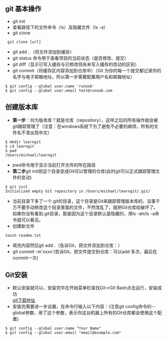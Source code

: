 
## git 基本操作
* git init
* 查看路径下的文件命令（ls）及隐藏文件（ls -a）
* git clone
```
 git clone [url]
 ```
 * git add . （将文件添加到缓存）
 * git status 命令用于查看项目的当前状态（是否修改、提交）
 * git diff（显示已写入缓存与已修改但尚未写入缓存的改动的区别）
 * git commit（将缓存区内容添加到仓库中）（Git 为你的每一个提交都记录你的名字与电子邮箱地址，所以第一步需要配置用户名和邮箱地址）
 ```
 $ git config --global user.name 'runoob'
$ git config --global user.email test@runoob.com
```



## 创建版本库
* **第一步**：何为版本库？就是仓库（repository），这样之后的所有操作就会被git跟踪管理了（注意：在windows系统下为了避免不必要的麻烦，所有的文件名不准出现中文）
```
$ mkdir learngit
$ cd learngit
$ pwd
/Users/michael/learngit
```
* pwd命令用于显示当前打开文件的所在路径
* **第二步**git init把这个目录变成Git可以管理的仓库(此时git可以正式跟踪管理文件的变动)
```
$ git init
Initialized empty Git repository in /Users/michael/learngit/.git/
```
* 当前目录下多了一个.git的目录，这个目录是Git来跟踪管理版本库的，没事千万不要手动修改这个目录里面的文件，不然改乱了，就把Git仓库给破坏了。
如果你没有看到.git目录，那是因为这个目录默认是隐藏的，用ls -ah/ls -a命令就可以看见。
* 创建新文件
```
touch readme.txt
```
* 填充内容然后git add .（告诉Git，把文件添加到仓库：）
* git commit -m'xxxx'(告诉Git，把文件提交到仓库：可以add 多次，最后在commit一次)



## Git安装
* 默认安装就可以，安装完毕在开始菜单栏查找Git->Git Bash点击运行，安装成功  
[git下载地址](https://git-scm.com/downloads)
* 安装完需要进一步设置，在命令行输入以下内容：(注意git config命令的--global参数，用了这个参数，表示你这台机器上所有的Git仓库都会使用这个配置)  
```
$ git config --global user.name "Your Name"
$ git config --global user.email "email@example.com"
```

